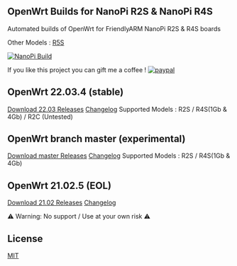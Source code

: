## OpenWrt Builds for NanoPi R2S & NanoPi R4S
Automated builds of OpenWrt for FriendlyARM NanoPi R2S & R4S boards

Other Models : [R5S](https://github.com/anaelorlinski/OpenWrt-NanoPi-R5S-Builds/)

[![NanoPi Build](https://github.com/anaelorlinski/OpenWrt-NanoPi-R2S-R4S-Builds/actions/workflows/NanoPi-Build.yml/badge.svg)](https://github.com/anaelorlinski/OpenWrt-NanoPi-R2S-R4S-Builds/actions/workflows/NanoPi-Build.yml)

If you like this project you can gift me a coffee !
[![paypal](https://www.paypalobjects.com/en_US/i/btn/btn_donate_LG.gif)](https://www.paypal.com/donate/?business=8XQTGXAHEAKPY&no_recurring=0&currency_code=EUR)

## OpenWrt 22.03.4 (stable)

[Download 22.03 Releases](https://github.com/anaelorlinski/OpenWrt-NanoPi-R2S-R4S-Builds/releases?q=OpenWrtAO-22.03&expanded=true) [Changelog](https://github.com/anaelorlinski/OpenWrt-NanoPi-R2S-R4S-Builds/blob/main/openwrt-22.03/release-info.md)
Supported Models : R2S / R4S(1Gb & 4Gb) / R2C (Untested)

## OpenWrt branch master (experimental)

[Download master Releases](https://github.com/anaelorlinski/OpenWrt-NanoPi-R2S-R4S-Builds/releases?q=OpenWrtAO-master&expanded=true) [Changelog](https://github.com/anaelorlinski/OpenWrt-NanoPi-R2S-R4S-Builds/blob/main/openwrt-master/release-info.md)
Supported Models : R2S / R4S(1Gb & 4Gb)

## OpenWrt 21.02.5 (EOL)

[Download 21.02 Releases](https://github.com/anaelorlinski/OpenWrt-NanoPi-R2S-R4S-Builds/releases?q=OpenWrtAO-21.02&expanded=true) [Changelog](https://github.com/anaelorlinski/OpenWrt-NanoPi-R2S-R4S-Builds/blob/main/openwrt-21.02/release-info.md)

⚠ Warning: No support / Use at your own risk  ⚠ 

## License
[MIT](https://github.com/anaelorlinski/OpenWRT-Rockchip/blob/master/LICENSE)
